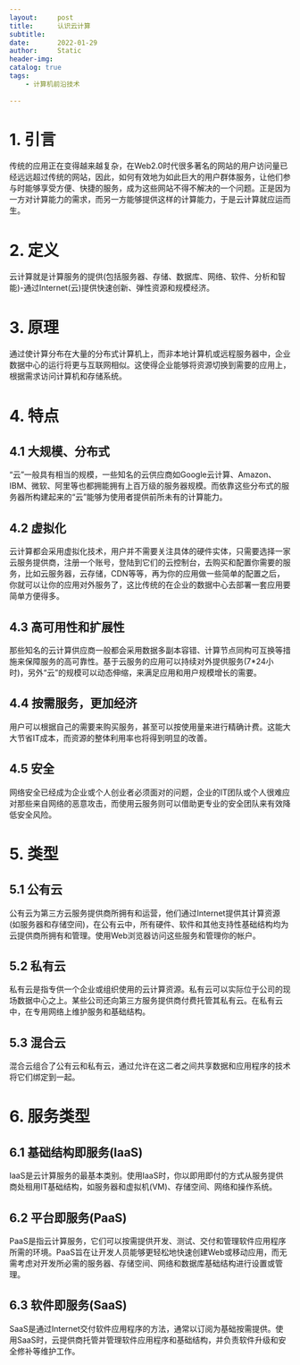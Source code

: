 ```yaml
---
layout:     post
title:      认识云计算
subtitle:   
date:       2022-01-29
author:     Static
header-img: 
catalog: true
tags:
    - 计算机前沿技术
    
---
```


# 1. 引言

传统的应用正在变得越来越复杂，在Web2.0时代很多著名的网站的用户访问量已经远远超过传统的网站，因此，如何有效地为如此巨大的用户群体服务，让他们参与时能够享受方便、快捷的服务，成为这些网站不得不解决的一个问题。正是因为一方对计算能力的需求，而另一方能够提供这样的计算能力，于是云计算就应运而生。


# 2. 定义

云计算就是计算服务的提供(包括服务器、存储、数据库、网络、软件、分析和智能)-通过Internet(云)提供快速创新、弹性资源和规模经济。

# 3. 原理

通过使计算分布在大量的分布式计算机上，而非本地计算机或远程服务器中，企业数据中心的运行将更与互联网相似。这使得企业能够将资源切换到需要的应用上，根据需求访问计算机和存储系统。

# 4. 特点

## 4.1 大规模、分布式

“云”一般具有相当的规模，一些知名的云供应商如Google云计算、Amazon、IBM、微软、阿里等也都拥能拥有上百万级的服务器规模。而依靠这些分布式的服务器所构建起来的“云”能够为使用者提供前所未有的计算能力。

## 4.2 虚拟化

云计算都会采用虚拟化技术，用户并不需要关注具体的硬件实体，只需要选择一家云服务提供商，注册一个账号，登陆到它们的云控制台，去购买和配置你需要的服务，比如云服务器，云存储，CDN等等，再为你的应用做一些简单的配置之后，你就可以让你的应用对外服务了，这比传统的在企业的数据中心去部署一套应用要简单方便得多。

## 4.3 高可用性和扩展性

那些知名的云计算供应商一般都会采用数据多副本容错、计算节点同构可互换等措施来保障服务的高可靠性。基于云服务的应用可以持续对外提供服务(7\*24小时)，另外“云”的规模可以动态伸缩，来满足应用和用户规模增长的需要。

## 4.4 按需服务，更加经济

用户可以根据自己的需要来购买服务，甚至可以按使用量来进行精确计费。这能大大节省IT成本，而资源的整体利用率也将得到明显的改善。

## 4.5 安全

网络安全已经成为企业或个人创业者必须面对的问题，企业的IT团队或个人很难应对那些来自网络的恶意攻击，而使用云服务则可以借助更专业的安全团队来有效降低安全风险。

# 5. 类型

## 5.1 公有云

公有云为第三方云服务提供商所拥有和运营，他们通过Internet提供其计算资源(如服务器和存储空间)，在公有云中，所有硬件、软件和其他支持性基础结构均为云提供商所拥有和管理。使用Web浏览器访问这些服务和管理你的帐户。

## 5.2 私有云

私有云是指专供一个企业或组织使用的云计算资源。私有云可以实际位于公司的现场数据中心之上。某些公司还向第三方服务提供商付费托管其私有云。在私有云中，在专用网络上维护服务和基础结构。

## 5.3 混合云

混合云组合了公有云和私有云，通过允许在这二者之间共享数据和应用程序的技术将它们绑定到一起。

# 6. 服务类型

## 6.1 基础结构即服务(IaaS)

IaaS是云计算服务的最基本类别。使用IaaS时，你以即用即付的方式从服务提供商处租用IT基础结构，如服务器和虚拟机(VM)、存储空间、网络和操作系统。

## 6.2 平台即服务(PaaS)

PaaS是指云计算服务，它们可以按需提供开发、测试、交付和管理软件应用程序所需的环境。PaaS旨在让开发人员能够更轻松地快速创建Web或移动应用，而无需考虑对开发所必需的服务器、存储空间、网络和数据库基础结构进行设置或管理。

## 6.3 软件即服务(SaaS)

SaaS是通过Internet交付软件应用程序的方法，通常以订阅为基础按需提供。使用SaaS时，云提供商托管并管理软件应用程序和基础结构，并负责软件升级和安全修补等维护工作。